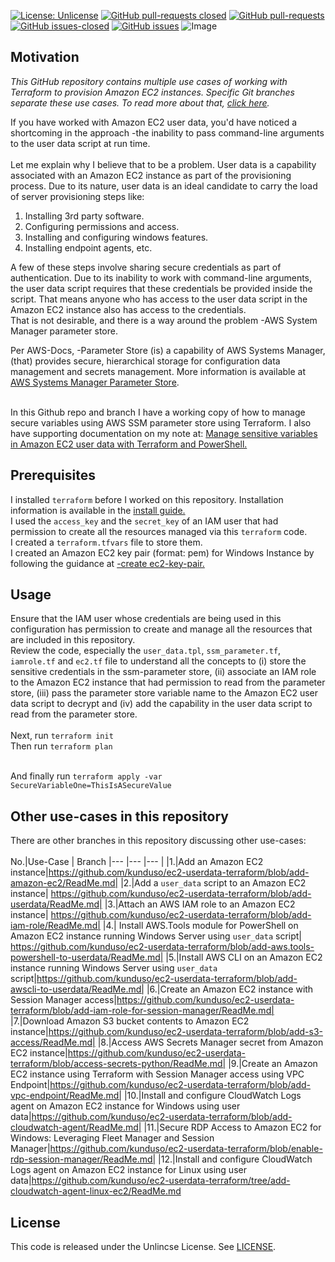 [![License: Unlicense](https://img.shields.io/badge/license-Unlicense-white.svg)](https://choosealicense.com/licenses/unlicense/) [![GitHub pull-requests closed](https://img.shields.io/github/issues-pr-closed/kunduso/ec2-userdata-terraform)](https://GitHub.com/kunduso/ec2-userdata-terraform/pull/) [![GitHub pull-requests](https://img.shields.io/github/issues-pr/kunduso/ec2-userdata-terraform)](https://GitHub.com/kunduso/ec2-userdata-terraform/pull/) 
[![GitHub issues-closed](https://img.shields.io/github/issues-closed/kunduso/ec2-userdata-terraform)](https://github.com/kunduso/ec2-userdata-terraform/issues?q=is%3Aissue+is%3Aclosed) [![GitHub issues](https://img.shields.io/github/issues/kunduso/ec2-userdata-terraform)](https://GitHub.com/kunduso/ec2-userdata-terraform/issues/) 
![Image](https://skdevops.files.wordpress.com/2021/11/56-image-1.png)
## Motivation
*This GitHub repository contains multiple use cases of working with Terraform to provision Amazon EC2 instances. Specific Git branches separate these use cases. To read more about that, [click here](#other-use-cases-in-this-repository).*

If you have worked with Amazon EC2 user data, you'd have noticed a shortcoming in the approach -the inability to pass command-line arguments to the user data script at run time.<br />
<br />Let me explain why I believe that to be a problem. User data is a capability associated with an Amazon EC2 instance as part of the provisioning process. Due to its nature, user data is an ideal candidate to carry the load of server provisioning steps like:<br />

1. Installing 3rd party software.<br />
2. Configuring permissions and access.<br />
3. Installing and configuring windows features.<br />
4. Installing endpoint agents, etc.<br />

A few of these steps involve sharing secure credentials as part of authentication. Due to its inability to work with command-line arguments, the user data script requires that these credentials be provided inside the script. That means anyone who has access to the user data script in the Amazon EC2 instance also has access to the credentials.<br />
That is not desirable, and there is a way around the problem -AWS System Manager parameter store.

Per AWS-Docs, -Parameter Store (is) a capability of AWS Systems Manager, (that) provides secure, hierarchical storage for configuration data management and secrets management. More information is available at [AWS Systems Manager Parameter Store](https://docs.aws.amazon.com/systems-manager/latest/userguide/systems-manager-parameter-store.html).<br />

<br />In this Github repo and branch I have a working copy of how to manage secure variables using AWS SSM parameter store using Terraform. I also have supporting documentation on my note at: [Manage sensitive variables in Amazon EC2 user data with Terraform and PowerShell.](https://skundunotes.com/2021/11/17/manage-sensitive-variables-in-aws-ec2-user-data-with-terraform/)

## Prerequisites
I installed `terraform` before I worked on this repository. Installation information is available in the [install guide.](https://www.terraform.io/downloads.html) <br />I used the `access_key` and the `secret_key` of an IAM user that had permission to create all the resources managed via this `terraform` code.
<br />I created a `terraform.tfvars` file to store them.
<br />I created an Amazon EC2 key pair (format: pem) for Windows Instance by following the guidance at [-create ec2-key-pair.](https://docs.aws.amazon.com/AWSEC2/latest/WindowsGuide/create-key-pairs.html#having-ec2-create-your-key-pair)
## Usage
Ensure that the IAM user whose credentials are being used in this configuration has permission to create and manage all the resources that are included in this repository.
<br />Review the code, especially the `user_data.tpl`, `ssm_parameter.tf`, `iamrole.tf` and `ec2.tf` file to understand all the concepts to (i) store the sensitive credentials in the ssm-parameter store, (ii) associate an IAM role to the Amazon EC2 instance that had permission to read from the parameter store, (iii) pass the parameter store variable name to the Amazon EC2 user data script to decrypt and (iv) add the capability in the user data script to read from the parameter store.
<br />
<br />Next, run `terraform init`
<br />Then run `terraform plan`

<br />And finally run `terraform apply -var SecureVariableOne=ThisIsASecureValue`

## Other use-cases in this repository
There are other branches in this repository discussing other use-cases:
<br />
<br />
No.|Use-Case | Branch
|--- |--- |--- |
|1.|Add an Amazon EC2 instance|https://github.com/kunduso/ec2-userdata-terraform/blob/add-amazon-ec2/ReadMe.md|
|2.|Add a `user_data` script to an Amazon EC2 instance| https://github.com/kunduso/ec2-userdata-terraform/blob/add-userdata/ReadMe.md|
|3.|Attach an AWS IAM role to an Amazon EC2 instance| https://github.com/kunduso/ec2-userdata-terraform/blob/add-iam-role/ReadMe.md|
|4.| Install AWS.Tools module for PowerShell on Amazon EC2 instance running Windows Server using `user_data` script| https://github.com/kunduso/ec2-userdata-terraform/blob/add-aws.tools-powershell-to-userdata/ReadMe.md|
|5.|Install AWS CLI on an Amazon EC2 instance running Windows Server using `user_data` script|https://github.com/kunduso/ec2-userdata-terraform/blob/add-awscli-to-userdata/ReadMe.md|
|6.|Create an Amazon EC2 instance with Session Manager access|https://github.com/kunduso/ec2-userdata-terraform/blob/add-iam-role-for-session-manager/ReadMe.md|
|7.|Download Amazon S3 bucket contents to Amazon EC2 instance|https://github.com/kunduso/ec2-userdata-terraform/blob/add-s3-access/ReadMe.md|
|8.|Access AWS Secrets Manager secret from Amazon EC2 instance|https://github.com/kunduso/ec2-userdata-terraform/blob/access-secrets-python/ReadMe.md|
|9.|Create an Amazon EC2 instance using Terraform with Session Manager access using VPC Endpoint|https://github.com/kunduso/ec2-userdata-terraform/blob/add-vpc-endpoint/ReadMe.md|
|10.|Install and configure CloudWatch Logs agent on Amazon EC2 instance for Windows using user data|https://github.com/kunduso/ec2-userdata-terraform/blob/add-cloudwatch-agent/ReadMe.md|
|11.|Secure RDP Access to Amazon EC2 for Windows: Leveraging Fleet Manager and Session Manager|https://github.com/kunduso/ec2-userdata-terraform/blob/enable-rdp-session-manager/ReadMe.md|
|12.|Install and configure CloudWatch Logs agent on Amazon EC2 instance for Linux using user data|https://github.com/kunduso/ec2-userdata-terraform/tree/add-cloudwatch-agent-linux-ec2/ReadMe.md

## License
This code is released under the Unlincse License. See [LICENSE](LICENSE).